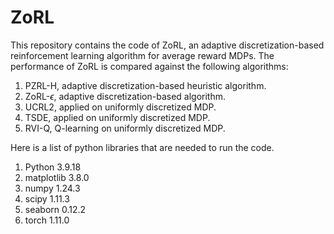 # ZoRL
This repository contains the code of ZoRL, an adaptive discretization-based reinforcement learning algorithm for average reward MDPs. The performance of ZoRL is compared against the following algorithms:
1. PZRL-H, adaptive discretization-based heuristic algorithm.
2. ZoRL-$\epsilon$, adaptive discretization-based algorithm.
3. UCRL2, applied on uniformly discretized MDP.
4. TSDE, applied on uniformly discretized MDP.
5. RVI-Q, Q-learning on uniformly discretized MDP.

Here is a list of python libraries that are needed to run the code.
1. Python                             3.9.18
2. matplotlib                         3.8.0
3. numpy                              1.24.3
4. scipy                              1.11.3
5. seaborn                            0.12.2
6. torch                              1.11.0
